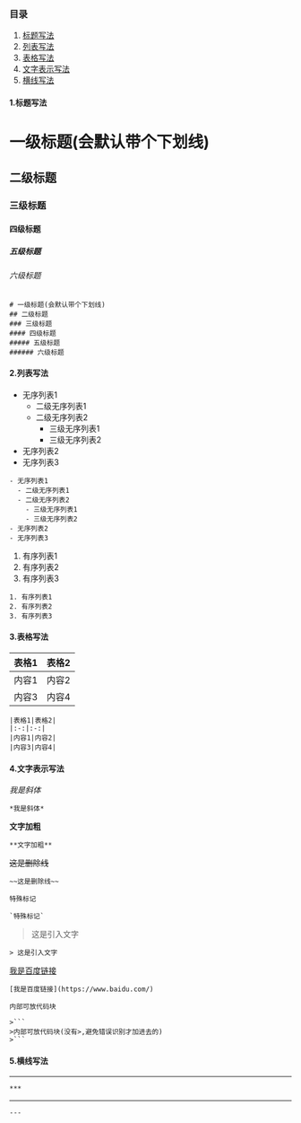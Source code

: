 ### 目录
1. [标题写法](#title)
2. [列表写法](#list)
3. [表格写法](#table)
4. [文字表示写法](#text)
5. [横线写法](#line)

#### <div id="title">1.标题写法</div>
# 一级标题(会默认带个下划线)
## 二级标题
### 三级标题
#### 四级标题
##### 五级标题
###### 六级标题
```
# 一级标题(会默认带个下划线)
## 二级标题
### 三级标题
#### 四级标题
##### 五级标题
###### 六级标题
```

#### <div id="list">2.列表写法</div>
- 无序列表1
  - 二级无序列表1
  - 二级无序列表2
    - 三级无序列表1
    - 三级无序列表2
- 无序列表2
- 无序列表3
```
- 无序列表1
  - 二级无序列表1
  - 二级无序列表2
    - 三级无序列表1
    - 三级无序列表2
- 无序列表2
- 无序列表3
```

1. 有序列表1
2. 有序列表2
3. 有序列表3
```
1. 有序列表1
2. 有序列表2
3. 有序列表3
```

#### <div id="list">3.表格写法</div>
|表格1|表格2|
|:-:|:-:|
|内容1|内容2|
|内容3|内容4|
```
|表格1|表格2|
|:-:|:-:|
|内容1|内容2|
|内容3|内容4|
```

#### <div id="text">4.文字表示写法</div>
*我是斜体*
```
*我是斜体*
```

**文字加粗**
```
**文字加粗**
```

~~这是删除线~~
```
~~这是删除线~~
```

`特殊标记`
```
`特殊标记`
```

> 这是引入文字
```
> 这是引入文字
```

[我是百度链接](https://www.baidu.com/)
```
[我是百度链接](https://www.baidu.com/)
```

```
内部可放代码块
```
```
>```
>内部可放代码块(没有>,避免错误识别才加进去的)
>```
```

#### <div id="line">5.横线写法</div>
***
```
***
```

---
```
---
```


